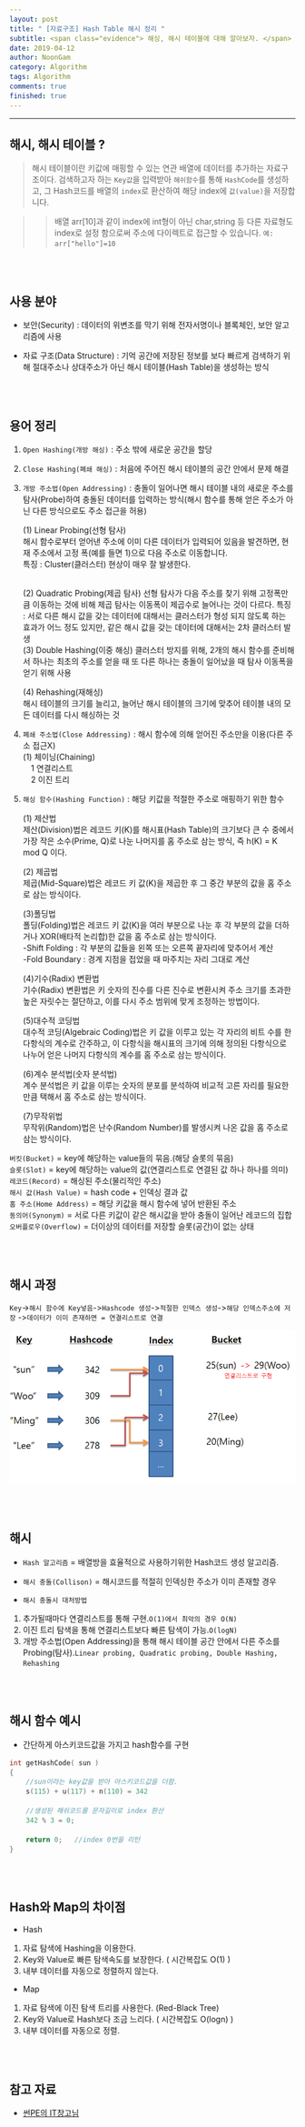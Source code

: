 ```yaml
---
layout: post
title: " [자료구조] Hash Table 해시 정리 "
subtitle: <span class="evidence"> 해싱, 해시 테이블에 대해 알아보자. </span>
date: 2019-04-12
author: NoonGam
category: Algorithm
tags: Algorithm
comments: true
finished: true
---
```


---

## 해시, 해시 테이블 ?

> 해시 테이블이란 키값에 매핑할 수 있는 연관 배열에 데이터를 추가하는 자료구조이다. 검색하고자 하는 `Key값`을 입력받아 `해쉬함수`를 통해 `HashCode`를 생성하고, 그 Hash코드를 배열의 `index`로 환산하여 해당 index에 `값(value)`을 저장합니다.

>> 배열 arr[10]과 같이 index에 int형이 아닌 char,string 등 다른 자료형도 index로 설정 함으로써 주소에 다이렉트로 접근할 수 있습니다. `예: arr["hello"]=10`

<br><br>

## 사용 분야

- 보안(Security) : 데이터의 위변조를 막기 위해 전자서명이나 블록체인, 보안 알고리즘에 사용

- 자료 구조(Data Structure) : 기억 공간에 저장된 정보를 보다 빠르게 검색하기 위해 절대주소나 상대주소가 아닌 해시 테이블(Hash Table)을 생성하는 방식

<br><br>

## 용어 정리

1. `Open Hashing(개방 해싱)` : 주소 밖에 새로운 공간을 할당

2. `Close Hashing(폐쇄 해싱)` : 처음에 주어진 해시 테이블의 공간 안에서 문제 해결

3. `개방 주소법(Open Addressing)` : 충돌이 일어나면 해시 테이블 내의 새로운 주소를 탐사(Probe)하여 충돌된 데이터를 입력하는 방식(해시 함수를 통해 얻은 주소가 아닌 다른 방식으로도 주소 접근을 허용)  

	(1) Linear Probing(선형 탐사)  
	해시 함수로부터 얻어낸 주소에 이미 다른 데이터가 입력되어 있음을 발견하면, 현재 주소에서 고정 폭(예를 들면 1)으로 다음 주소로 이동합니다.   
	특징 : Cluster(클러스터) 현상이 매우 잘 발생한다.  

	<br>
	(2) Quadratic Probing(제곱 탐사)
	선형 탐사가 다음 주소를 찾기 위해 고정폭만큼 이동하는 것에 비해 제곱 탐사는 이동폭이 제곱수로 늘어나는 것이 다르다.
	특징 : 서로 다른 해시 값을 갖는 데이터에 대해서는 클러스터가 형성 되지 않도록 하는 효과가 어느 정도 있지만, 같은 해시 값을 갖는 데이터에 대해서는 2차 클러스터 발생

	<br>
	(3) Double Hashing(이중 해싱)
	클러스터 방지를 위해, 2개의 해시 함수를 준비해서 하나는 최초의 주소를 얻을 때 또 다른 하나는 충돌이 일어났을 때 탐사 이동폭을 얻기 위해 사용

	(4) Rehashing(재해싱)  
	해시 테이블의 크기를 늘리고, 늘어난 해시 테이블의 크기에 맞추어 테이블 내의 모든 데이터를 다시 해싱하는 것  

4. `폐쇄 주소법(Close Addressing)` : 해시 함수에 의해 얻어진 주소만을 이용(다른 주소 접근X)  
	(1) 체이닝(Chaining)  
	　1 연결리스트  
	　2 이진 트리

5. `해싱 함수(Hashing Function)` : 해당 키값을 적절한 주소로 매핑하기 위한 함수

	(1) 제산법  
	제산(Division)법은 레코드 키(K)를 해시표(Hash Table)의 크기보다 큰 수 중에서 가장 작은 소수(Prime, Q)로 나눈 나머지를 홈 주소로 삼는 방식, 즉 h(K) = K mod Q 이다.

	(2) 제곱법  
	제곱(Mid-Square)법은 레코드 키 값(K)을 제곱한 후 그 중간 부분의 값을 홈 주소로 삼는 방식이다.

	(3)폴딩법  
	폴딩(Folding)법은 레코드 키 값(K)을 여러 부분으로 나눈 후 각 부분의 값을 더하거나 XOR(배타적 논리합)한 값을 홈 주소로 삼는 방식이다.  
	-Shift Folding : 각 부분의 값들을 왼쪽 또는 오른쪽 끝자리에 맞추어서 계산  
	-Fold Boundary : 경계 지점을 접었을 때 마주치는 자리 그대로 계산  

	(4)기수(Radix) 변환법    
	기수(Radix) 변환법은 키 숫자의 진수를 다른 진수로 변환시켜 주소 크기를 초과한 높은 자릿수는 절단하고, 이를 다시 주소 범위에 맞게 조정하는 방법이다.

	(5)대수적 코딩법  
	대수적 코딩(Algebraic Coding)법은 키 값을 이루고 있는 각 자리의 비트 수를 한 다항식의 계수로 간주하고, 이 다항식을 해시표의 크기에 의해 정의된 다항식으로 나누어 얻은 나머지 다항식의 계수를 홈 주소로 삼는 방식이다.

	(6)계수 분석법(숫자 분석법)  
	계수 분석법은 키 값을 이루는 숫자의 분포를 분석하여 비교적 고른 자리를 필요한 만큼 택해서 홈 주소로 삼는 방식이다.

	(7)무작위법  
	무작위(Random)법은 난수(Random Number)를 발생시켜 나온 값을 홈 주소로 삼는 방식이다.


`버킷(Bucket)` = key에 해당하는 value들의 묶음.(해당 슬롯의 묶음)  
`슬롯(Slot)` = key에 해당하는 value의 값(연결리스트로 연결된 값 하나 하나를 의미)  
`레코드(Record)` = 해싱된 주소(물리적인 주소)  
`해시 값(Hash Value)` = hash code + 인덱싱 결과 값  
`홈 주소(Home Address)` = 해당 키값을 해시 함수에 넣어 반환된 주소  
`동의어(Synonym)` = 서로 다른 키값이 같은 해시값을 받아 충돌이 일어난 레코드의 집합  
`오버플로우(Overflow)` = 더이상의 데이터를 저장할 슬롯(공간)이 없는 상태

<br><br>


## 해시 과정

`Key`->`해시 함수에 Key넣음`->`Hashcode 생성`->`적절한 인덱스 생성`->`해당 인덱스주소에 저장`
->`데이터가 이미 존재하면 = 연결리스트로 연결`  



![img](/img/1-Everything/hash.PNG)


<br><br>




## 해시

- `Hash 알고리즘` = 배열방을 효율적으로 사용하기위한 Hash코드 생성 알고리즘.

- `해시 충돌(Collison)` = 해시코드를 적절히 인덱싱한 주소가 이미 존재할 경우

- `해시 충돌시 대처방법`  
1. 추가될때마다 연결리스트를 통해 구현.`O(1)에서 최악의 경우 O(N)`
2. 이진 트리 탐색을 통해 연결리스트보다 빠른 탐색이 가능.`O(logN)`
3. 개방 주소법(Open Addressing)을 통해 해시 테이블 공간 안에서 다른 주소를 Probing(탐사).`Linear probing, Quadratic probing, Double Hashing, Rehashing`

<br><br>

## 해시 함수 예시

- 간단하게 아스키코드값을 가지고 hash함수를 구현  

```c++
int getHashCode( sun )
{
	//sun이라는 key값을 받아 아스키코드값을 더함.
	s(115) + u(117) + n(110) = 342

	//생성된 해쉬코드를 문자길이로 index 환산
	342 % 3 = 0;

	return 0;	//index 0번을 리턴
}

```

<br><br>

## Hash와 Map의 차이점

- Hash
1. 자료 탐색에 Hashing을 이용한다.
2. Key와 Value로 빠른 탐색속도를 보장한다. ( 시간복잡도 O(1) )
3. 내부 데이터를 자동으로 정렬하지 않는다.

- Map
1. 자료 탐색에 이진 탐색 트리를 사용한다. (Red-Black Tree)
2. Key와 Value로 Hash보다 조금 느리다. ( 시간복잡도 O(logn) )
3. 내부 데이터를 자동으로 정렬.

<br><br>

## 참고 자료
* [썬PE의 IT창고님](http://blog.naver.com/PostView.nhn?blogId=deepb1ue&logNo=221218479008&proxyReferer=https%3A%2F%2Fwww.google.com%2F)
